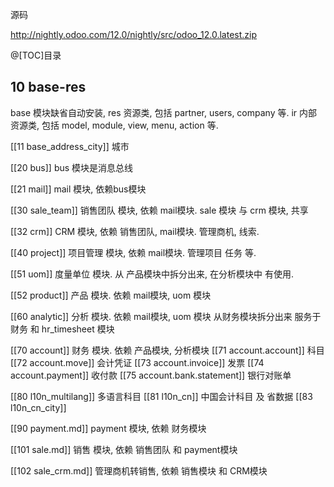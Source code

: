 源码 

http://nightly.odoo.com/12.0/nightly/src/odoo_12.0.latest.zip  

@[TOC]目录

## 10 base-res
base 模块缺省自动安装,
res 资源类, 包括 partner, users, company 等.
ir 内部资源类, 包括 model, module, view, menu, action 等.

[[11 base\_address\_city]] 城市

[[20 bus]] bus 模块是消息总线

[[21 mail]] mail 模块, 依赖bus模块

[[30 sale_team]] 销售团队 模块, 依赖 mail模块.
   sale 模块 与 crm 模块, 共享

[[32 crm]] CRM 模块, 依赖 销售团队, mail模块. 管理商机, 线索.

[[40 project]] 项目管理 模块, 依赖 mail模块. 管理项目 任务 等.

[[51 uom]] 度量单位 模块. 
从 产品模块中拆分出来, 在分析模块中 有使用.

[[52 product]] 产品 模块.  依赖 mail模块, uom 模块

[[60 analytic]] 分析 模块.  依赖 mail模块, uom 模块
从财务模块拆分出来 服务于 财务 和 hr_timesheet 模块

[[70 account]] 财务 模块.  依赖 产品模块, 分析模块
[[71 account.account]] 科目
[[72 account.move]]    会计凭证
[[73 account.invoice]] 发票
[[74 account.payment]] 收付款
[[75 account.bank.statement]] 银行对账单

[[80 l10n\_multilang]] 多语言科目
[[81 l10n\_cn]] 中国会计科目 及 省数据
[[83 l10n\_cn\_city]]

[[90 payment.md]]  payment 模块, 依赖 财务模块

[[101 sale.md]] 销售 模块, 依赖 销售团队 和 payment模块

[[102 sale_crm.md]] 管理商机转销售, 依赖 销售模块 和 CRM模块

